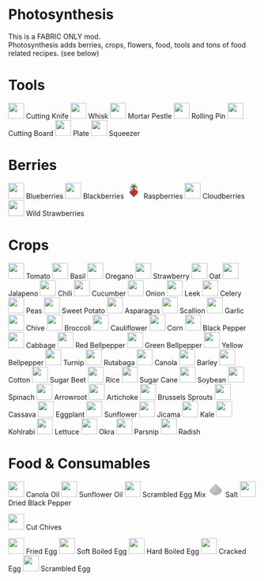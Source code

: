 # Photosynthesis
This is a FABRIC ONLY mod.<br />
Photosynthesis adds berries, crops, flowers, food, tools and tons of food related recipes. (see below)

# Tools
<img src="https://github.com/Zuiron/Photosynthesis/blob/master/src/main/resources/assets/photosynthesis/textures/item/cutting_knife.png?raw=true" width="32" height="32"> Cutting Knife
<img src="https://github.com/Zuiron/Photosynthesis/blob/master/src/main/resources/assets/photosynthesis/textures/item/whisk.png?raw=true" width="32" height="32"> Whisk
<img src="https://github.com/Zuiron/Photosynthesis/blob/master/src/main/resources/assets/photosynthesis/textures/item/mortar_pestle.png?raw=true" width="32" height="32"> Mortar Pestle
<img src="https://github.com/Zuiron/Photosynthesis/blob/master/src/main/resources/assets/photosynthesis/textures/item/rolling_pin.png?raw=true" width="32" height="32"> Rolling Pin
<img src="https://github.com/Zuiron/Photosynthesis/blob/master/src/main/resources/assets/photosynthesis/textures/item/cutting_board.png?raw=true" width="32" height="32"> Cutting Board
<img src="https://github.com/Zuiron/Photosynthesis/blob/master/src/main/resources/assets/photosynthesis/textures/item/plate.png?raw=true" width="32" height="32"> Plate
<img src="https://github.com/Zuiron/Photosynthesis/blob/master/src/main/resources/assets/photosynthesis/textures/item/squeezer.png?raw=true" width="32" height="32"> Squeezer

# Berries
<img src="https://github.com/Zuiron/Photosynthesis/blob/master/src/main/resources/assets/photosynthesis/textures/item/blueberries.png?raw=true" width="32" height="32"> Blueberries
<img src="https://github.com/Zuiron/Photosynthesis/blob/master/src/main/resources/assets/photosynthesis/textures/item/blackberries.png?raw=true" width="32" height="32"> Blackberries
<img src="https://github.com/Zuiron/Photosynthesis/blob/master/src/main/resources/assets/photosynthesis/textures/item/raspberries.png?raw=true" width="32" height="32"> Raspberries
<img src="https://github.com/Zuiron/Photosynthesis/blob/master/src/main/resources/assets/photosynthesis/textures/item/cloudberries.png?raw=true" width="32" height="32"> Cloudberries
<img src="https://github.com/Zuiron/Photosynthesis/blob/master/src/main/resources/assets/photosynthesis/textures/item/wild_strawberries.png?raw=true" width="32" height="32"> Wild Strawberries

# Crops
<img src="https://github.com/Zuiron/Photosynthesis/blob/master/src/main/resources/assets/photosynthesis/textures/item/tomato.png?raw=true" width="32" height="32"> Tomato
<img src="https://github.com/Zuiron/Photosynthesis/blob/master/src/main/resources/assets/photosynthesis/textures/item/basil.png?raw=true" width="32" height="32"> Basil
<img src="https://github.com/Zuiron/Photosynthesis/blob/master/src/main/resources/assets/photosynthesis/textures/item/oregano.png?raw=true" width="32" height="32"> Oregano
<img src="https://github.com/Zuiron/Photosynthesis/blob/master/src/main/resources/assets/photosynthesis/textures/item/strawberry.png?raw=true" width="32" height="32"> Strawberry
<img src="https://github.com/Zuiron/Photosynthesis/blob/master/src/main/resources/assets/photosynthesis/textures/item/oat.png?raw=true" width="32" height="32"> Oat
<img src="https://github.com/Zuiron/Photosynthesis/blob/master/src/main/resources/assets/photosynthesis/textures/item/jalapeno.png?raw=true" width="32" height="32"> Jalapeno
<img src="https://github.com/Zuiron/Photosynthesis/blob/master/src/main/resources/assets/photosynthesis/textures/item/chili.png?raw=true" width="32" height="32"> Chili
<img src="https://github.com/Zuiron/Photosynthesis/blob/master/src/main/resources/assets/photosynthesis/textures/item/cucumber.png?raw=true" width="32" height="32"> Cucumber
<img src="https://github.com/Zuiron/Photosynthesis/blob/master/src/main/resources/assets/photosynthesis/textures/item/onion.png?raw=true" width="32" height="32"> Onion
<img src="https://github.com/Zuiron/Photosynthesis/blob/master/src/main/resources/assets/photosynthesis/textures/item/leek.png?raw=true" width="32" height="32"> Leek
<img src="https://github.com/Zuiron/Photosynthesis/blob/master/src/main/resources/assets/photosynthesis/textures/item/celery.png?raw=true" width="32" height="32"> Celery
<img src="https://github.com/Zuiron/Photosynthesis/blob/master/src/main/resources/assets/photosynthesis/textures/item/peas.png?raw=true" width="32" height="32"> Peas
<img src="https://github.com/Zuiron/Photosynthesis/blob/master/src/main/resources/assets/photosynthesis/textures/item/sweet_potato.png?raw=true" width="32" height="32"> Sweet Potato
<img src="https://github.com/Zuiron/Photosynthesis/blob/master/src/main/resources/assets/photosynthesis/textures/item/asparagus.png?raw=true" width="32" height="32"> Asparagus
<img src="https://github.com/Zuiron/Photosynthesis/blob/master/src/main/resources/assets/photosynthesis/textures/item/scallion.png?raw=true" width="32" height="32"> Scallion
<img src="https://github.com/Zuiron/Photosynthesis/blob/master/src/main/resources/assets/photosynthesis/textures/item/garlic.png?raw=true" width="32" height="32"> Garlic
<img src="https://github.com/Zuiron/Photosynthesis/blob/master/src/main/resources/assets/photosynthesis/textures/item/chive.png?raw=true" width="32" height="32"> Chive
<img src="https://github.com/Zuiron/Photosynthesis/blob/master/src/main/resources/assets/photosynthesis/textures/item/broccoli.png?raw=true" width="32" height="32"> Broccoli
<img src="https://github.com/Zuiron/Photosynthesis/blob/master/src/main/resources/assets/photosynthesis/textures/item/cauliflower.png?raw=true" width="32" height="32"> Cauliflower
<img src="https://github.com/Zuiron/Photosynthesis/blob/master/src/main/resources/assets/photosynthesis/textures/item/corn.png?raw=true" width="32" height="32"> Corn
<img src="https://github.com/Zuiron/Photosynthesis/blob/master/src/main/resources/assets/photosynthesis/textures/item/black_pepper.png?raw=true" width="32" height="32"> Black Pepper
<img src="https://github.com/Zuiron/Photosynthesis/blob/master/src/main/resources/assets/photosynthesis/textures/item/cabbage.png?raw=true" width="32" height="32"> Cabbage
<img src="https://github.com/Zuiron/Photosynthesis/blob/master/src/main/resources/assets/photosynthesis/textures/item/red_bellpepper.png?raw=true" width="32" height="32"> Red Bellpepper
<img src="https://github.com/Zuiron/Photosynthesis/blob/master/src/main/resources/assets/photosynthesis/textures/item/green_bellpepper.png?raw=true" width="32" height="32"> Green Bellpepper
<img src="https://github.com/Zuiron/Photosynthesis/blob/master/src/main/resources/assets/photosynthesis/textures/item/yellow_bellpepper.png?raw=true" width="32" height="32"> Yellow Bellpepper
<img src="https://github.com/Zuiron/Photosynthesis/blob/master/src/main/resources/assets/photosynthesis/textures/item/turnip.png?raw=true" width="32" height="32"> Turnip
<img src="https://github.com/Zuiron/Photosynthesis/blob/master/src/main/resources/assets/photosynthesis/textures/item/rutabaga.png?raw=true" width="32" height="32"> Rutabaga
<img src="https://github.com/Zuiron/Photosynthesis/blob/master/src/main/resources/assets/photosynthesis/textures/item/canola.png?raw=true" width="32" height="32"> Canola
<img src="https://github.com/Zuiron/Photosynthesis/blob/master/src/main/resources/assets/photosynthesis/textures/item/barley.png?raw=true" width="32" height="32"> Barley
<img src="https://github.com/Zuiron/Photosynthesis/blob/master/src/main/resources/assets/photosynthesis/textures/item/cotton.png?raw=true" width="32" height="32"> Cotton
<img src="https://github.com/Zuiron/Photosynthesis/blob/master/src/main/resources/assets/photosynthesis/textures/item/sugarbeet.png?raw=true" width="32" height="32"> Sugar Beet
<img src="https://github.com/Zuiron/Photosynthesis/blob/master/src/main/resources/assets/photosynthesis/textures/item/rice.png?raw=true" width="32" height="32"> Rice
<img src="https://github.com/Zuiron/Photosynthesis/blob/master/src/main/resources/assets/photosynthesis/textures/block/sugarcane_crop_stage3.png?raw=true" width="32" height="32"> Sugar Cane
<img src="https://github.com/Zuiron/Photosynthesis/blob/master/src/main/resources/assets/photosynthesis/textures/item/soybean.png?raw=true" width="32" height="32"> Soybean
<img src="https://github.com/Zuiron/Photosynthesis/blob/master/src/main/resources/assets/photosynthesis/textures/item/spinach.png?raw=true" width="32" height="32"> Spinach
<img src="https://github.com/Zuiron/Photosynthesis/blob/master/src/main/resources/assets/photosynthesis/textures/item/arrowroot.png?raw=true" width="32" height="32"> Arrowroot
<img src="https://github.com/Zuiron/Photosynthesis/blob/master/src/main/resources/assets/photosynthesis/textures/item/artichoke.png?raw=true" width="32" height="32"> Artichoke
<img src="https://github.com/Zuiron/Photosynthesis/blob/master/src/main/resources/assets/photosynthesis/textures/item/brussels_sprouts.png?raw=true" width="32" height="32"> Brussels Sprouts
<img src="https://github.com/Zuiron/Photosynthesis/blob/master/src/main/resources/assets/photosynthesis/textures/item/cassava.png?raw=true" width="32" height="32"> Cassava
<img src="https://github.com/Zuiron/Photosynthesis/blob/master/src/main/resources/assets/photosynthesis/textures/item/eggplant.png?raw=true" width="32" height="32"> Eggplant
<img src="https://github.com/Zuiron/Photosynthesis/blob/master/src/main/resources/assets/photosynthesis/textures/item/sunflower.png?raw=true" width="32" height="32"> Sunflower
<img src="https://github.com/Zuiron/Photosynthesis/blob/master/src/main/resources/assets/photosynthesis/textures/item/jicama.png?raw=true" width="32" height="32"> Jicama
<img src="https://github.com/Zuiron/Photosynthesis/blob/master/src/main/resources/assets/photosynthesis/textures/item/kale.png?raw=true" width="32" height="32"> Kale
<img src="https://github.com/Zuiron/Photosynthesis/blob/master/src/main/resources/assets/photosynthesis/textures/item/kohlrabi.png?raw=true" width="32" height="32"> Kohlrabi
<img src="https://github.com/Zuiron/Photosynthesis/blob/master/src/main/resources/assets/photosynthesis/textures/item/lettuce.png?raw=true" width="32" height="32"> Lettuce
<img src="https://github.com/Zuiron/Photosynthesis/blob/master/src/main/resources/assets/photosynthesis/textures/item/okra.png?raw=true" width="32" height="32"> Okra
<img src="https://github.com/Zuiron/Photosynthesis/blob/master/src/main/resources/assets/photosynthesis/textures/item/parsnip.png?raw=true" width="32" height="32"> Parsnip
<img src="https://github.com/Zuiron/Photosynthesis/blob/master/src/main/resources/assets/photosynthesis/textures/item/radish.png?raw=true" width="32" height="32"> Radish

# Food & Consumables
<img src="https://github.com/Zuiron/Photosynthesis/blob/master/src/main/resources/assets/photosynthesis/textures/item/canola_oil.png?raw=true" width="32" height="32"> Canola Oil
<img src="https://github.com/Zuiron/Photosynthesis/blob/master/src/main/resources/assets/photosynthesis/textures/item/sunflower_oil.png?raw=true" width="32" height="32"> Sunflower Oil
<img src="https://github.com/Zuiron/Photosynthesis/blob/master/src/main/resources/assets/photosynthesis/textures/item/scrambled_egg_mix.png?raw=true" width="32" height="32"> Scrambled Egg Mix
<img src="https://github.com/Zuiron/Photosynthesis/blob/master/src/main/resources/assets/photosynthesis/textures/item/salt.png?raw=true" width="32" height="32"> Salt
<img src="https://github.com/Zuiron/Photosynthesis/blob/master/src/main/resources/assets/photosynthesis/textures/item/dried_black_pepper.png?raw=true" width="32" height="32"> Dried Black Pepper

<img src="https://github.com/Zuiron/Photosynthesis/blob/master/src/main/resources/assets/photosynthesis/textures/item/cut_chives.png?raw=true" width="32" height="32"> Cut Chives

<img src="https://github.com/Zuiron/Photosynthesis/blob/master/src/main/resources/assets/photosynthesis/textures/item/fried_egg.png?raw=true" width="32" height="32"> Fried Egg
<img src="https://github.com/Zuiron/Photosynthesis/blob/master/src/main/resources/assets/photosynthesis/textures/item/soft_boiled_egg.png?raw=true" width="32" height="32"> Soft Boiled Egg
<img src="https://github.com/Zuiron/Photosynthesis/blob/master/src/main/resources/assets/photosynthesis/textures/item/hard_boiled_egg.png?raw=true" width="32" height="32"> Hard Boiled Egg
<img src="https://github.com/Zuiron/Photosynthesis/blob/master/src/main/resources/assets/photosynthesis/textures/item/cracked_egg.png?raw=true" width="32" height="32"> Cracked Egg
<img src="https://github.com/Zuiron/Photosynthesis/blob/master/src/main/resources/assets/photosynthesis/textures/item/scrambled_egg.png?raw=true" width="32" height="32"> Scrambled Egg